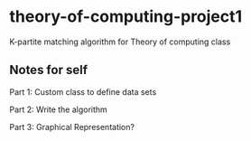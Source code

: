 # theory-of-computing-project1
K-partite matching algorithm for Theory of computing class

## Notes for self
Part 1: Custom class to define data sets

Part 2: Write the algorithm

Part 3: Graphical Representation?
